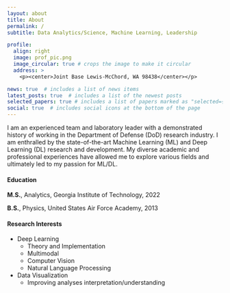 ```yaml
---
layout: about
title: About
permalink: /
subtitle: Data Analytics/Science, Machine Learning, Leadership

profile:
  align: right
  image: prof_pic.png
  image_circular: true # crops the image to make it circular
  address: >
    <p><center>Joint Base Lewis-McChord, WA 98438</center></p>

news: true  # includes a list of news items
latest_posts: true  # includes a list of the newest posts
selected_papers: true # includes a list of papers marked as "selected={true}"
social: true  # includes social icons at the bottom of the page
---
```


I am an experienced team and laboratory leader with a demonstrated history of working in the Department of Defense (DoD) research industry. I am enthralled by the state-of-the-art Machine Learning (ML) and Deep Learning (DL) research and development. My diverse academic and professional experiences have allowed me to explore various fields and ultimately led to my passion for ML/DL.

#### Education

**M.S.**, Analytics, Georgia Institute of Technology, 2022

**B.S.**, Physics, United States Air Force Academy, 2013

#### Research Interests

- Deep Learning
  - Theory and Implementation
  - Multimodal
  - Computer Vision
  - Natural Language Processing
- Data Visualization
  - Improving analyses interpretation/understanding